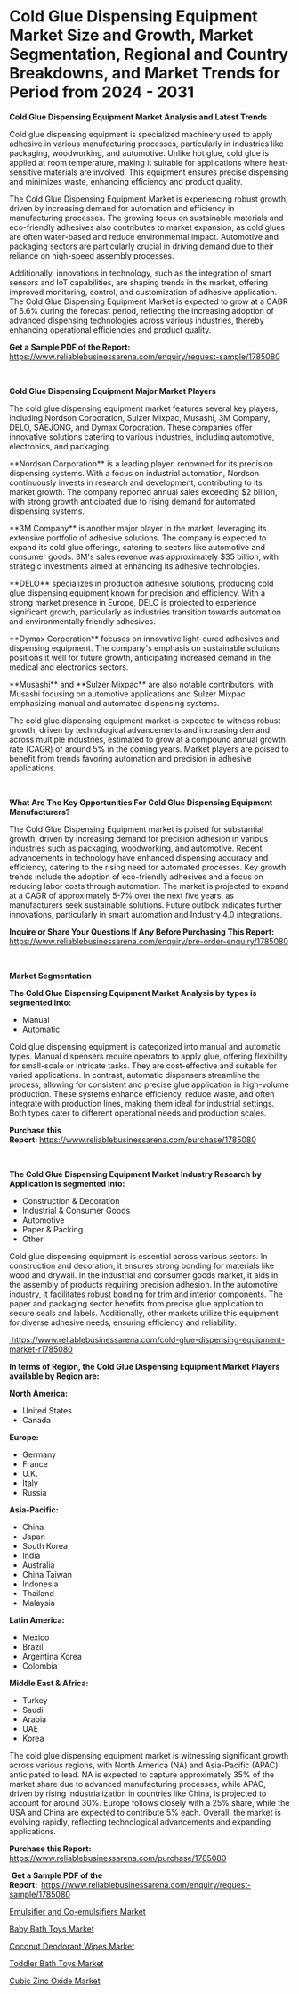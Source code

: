 <p><h1>Cold Glue Dispensing Equipment Market Size and Growth, Market Segmentation, Regional and Country Breakdowns, and Market Trends for Period from 2024 -  2031</h1></p><p><strong>Cold Glue Dispensing Equipment Market Analysis and Latest Trends</strong></p>
<p><p>Cold glue dispensing equipment is specialized machinery used to apply adhesive in various manufacturing processes, particularly in industries like packaging, woodworking, and automotive. Unlike hot glue, cold glue is applied at room temperature, making it suitable for applications where heat-sensitive materials are involved. This equipment ensures precise dispensing and minimizes waste, enhancing efficiency and product quality.</p><p>The Cold Glue Dispensing Equipment Market is experiencing robust growth, driven by increasing demand for automation and efficiency in manufacturing processes. The growing focus on sustainable materials and eco-friendly adhesives also contributes to market expansion, as cold glues are often water-based and reduce environmental impact. Automotive and packaging sectors are particularly crucial in driving demand due to their reliance on high-speed assembly processes.</p><p>Additionally, innovations in technology, such as the integration of smart sensors and IoT capabilities, are shaping trends in the market, offering improved monitoring, control, and customization of adhesive application. The Cold Glue Dispensing Equipment Market is expected to grow at a CAGR of 6.6% during the forecast period, reflecting the increasing adoption of advanced dispensing technologies across various industries, thereby enhancing operational efficiencies and product quality.</p></p>
<p><strong>Get a Sample PDF of the Report:&nbsp;</strong> <a href="https://www.reliablebusinessarena.com/enquiry/request-sample/1785080?utm_campaign=1290&utm_medium=2&utm_source=Github&utm_content=ia&utm_term=13102024&utm_id=cold-glue-dispensing-equipment">https://www.reliablebusinessarena.com/enquiry/request-sample/1785080</a></p>
<p>&nbsp;</p>
<p><strong>Cold Glue Dispensing Equipment Major Market Players</strong></p>
<p><p>The cold glue dispensing equipment market features several key players, including Nordson Corporation, Sulzer Mixpac, Musashi, 3M Company, DELO, SAEJONG, and Dymax Corporation. These companies offer innovative solutions catering to various industries, including automotive, electronics, and packaging.</p><p>**Nordson Corporation** is a leading player, renowned for its precision dispensing systems. With a focus on industrial automation, Nordson continuously invests in research and development, contributing to its market growth. The company reported annual sales exceeding $2 billion, with strong growth anticipated due to rising demand for automated dispensing systems.</p><p>**3M Company** is another major player in the market, leveraging its extensive portfolio of adhesive solutions. The company is expected to expand its cold glue offerings, catering to sectors like automotive and consumer goods. 3M's sales revenue was approximately $35 billion, with strategic investments aimed at enhancing its adhesive technologies.</p><p>**DELO** specializes in production adhesive solutions, producing cold glue dispensing equipment known for precision and efficiency. With a strong market presence in Europe, DELO is projected to experience significant growth, particularly as industries transition towards automation and environmentally friendly adhesives.</p><p>**Dymax Corporation** focuses on innovative light-cured adhesives and dispensing equipment. The company's emphasis on sustainable solutions positions it well for future growth, anticipating increased demand in the medical and electronics sectors.</p><p>**Musashi** and **Sulzer Mixpac** are also notable contributors, with Musashi focusing on automotive applications and Sulzer Mixpac emphasizing manual and automated dispensing systems.</p><p>The cold glue dispensing equipment market is expected to witness robust growth, driven by technological advancements and increasing demand across multiple industries, estimated to grow at a compound annual growth rate (CAGR) of around 5% in the coming years. Market players are poised to benefit from trends favoring automation and precision in adhesive applications.</p></p>
<p>&nbsp;</p>
<p><strong>What Are The Key Opportunities For Cold Glue Dispensing Equipment Manufacturers?</strong></p>
<p><p>The Cold Glue Dispensing Equipment market is poised for substantial growth, driven by increasing demand for precision adhesion in various industries such as packaging, woodworking, and automotive. Recent advancements in technology have enhanced dispensing accuracy and efficiency, catering to the rising need for automated processes. Key growth trends include the adoption of eco-friendly adhesives and a focus on reducing labor costs through automation. The market is projected to expand at a CAGR of approximately 5-7% over the next five years, as manufacturers seek sustainable solutions. Future outlook indicates further innovations, particularly in smart automation and Industry 4.0 integrations.</p></p>
<p><strong>Inquire or Share Your Questions If Any Before Purchasing This Report:</strong> <a href="https://www.reliablebusinessarena.com/enquiry/pre-order-enquiry/1785080?utm_campaign=1290&utm_medium=2&utm_source=Github&utm_content=ia&utm_term=13102024&utm_id=cold-glue-dispensing-equipment">https://www.reliablebusinessarena.com/enquiry/pre-order-enquiry/1785080</a></p>
<p>&nbsp;</p>
<p><strong>Market Segmentation</strong></p>
<p><strong>The Cold Glue Dispensing Equipment Market Analysis by types is segmented into:</strong></p>
<p><ul><li>Manual</li><li>Automatic</li></ul></p>
<p><p>Cold glue dispensing equipment is categorized into manual and automatic types. Manual dispensers require operators to apply glue, offering flexibility for small-scale or intricate tasks. They are cost-effective and suitable for varied applications. In contrast, automatic dispensers streamline the process, allowing for consistent and precise glue application in high-volume production. These systems enhance efficiency, reduce waste, and often integrate with production lines, making them ideal for industrial settings. Both types cater to different operational needs and production scales.</p></p>
<p><strong>Purchase this Report:&nbsp;</strong><a href="https://www.reliablebusinessarena.com/purchase/1785080?utm_campaign=1290&utm_medium=2&utm_source=Github&utm_content=ia&utm_term=13102024&utm_id=cold-glue-dispensing-equipment">https://www.reliablebusinessarena.com/purchase/1785080</a></p>
<p>&nbsp;</p>
<p><strong>The Cold Glue Dispensing Equipment Market Industry Research by Application is segmented into:</strong></p>
<p><ul><li>Construction & Decoration</li><li>Industrial & Consumer Goods</li><li>Automotive</li><li>Paper & Packing</li><li>Other</li></ul></p>
<p><p>Cold glue dispensing equipment is essential across various sectors. In construction and decoration, it ensures strong bonding for materials like wood and drywall. In the industrial and consumer goods market, it aids in the assembly of products requiring precision adhesion. In the automotive industry, it facilitates robust bonding for trim and interior components. The paper and packaging sector benefits from precise glue application to secure seals and labels. Additionally, other markets utilize this equipment for diverse adhesive needs, ensuring efficiency and reliability.</p></p>
<p><a href="https://www.reliablebusinessarena.com/cold-glue-dispensing-equipment-market-r1785080?utm_campaign=1290&utm_medium=2&utm_source=Github&utm_content=ia&utm_term=13102024&utm_id=cold-glue-dispensing-equipment">&nbsp;https://www.reliablebusinessarena.com/cold-glue-dispensing-equipment-market-r1785080</a></p>
<p><strong>In terms of Region, the Cold Glue Dispensing Equipment Market Players available by Region are:</strong></p>
<p>
    <p> <strong> North America: </strong>
        <ul>
            <li>United States</li>
            <li>Canada</li>
        </ul>
        </p> 
    <p> <strong> Europe: </strong>
        <ul>
            <li>Germany</li>
            <li>France</li>
            <li>U.K.</li>
            <li>Italy</li>
            <li>Russia</li>
        </ul>
        </p> 
    <p> <strong> Asia-Pacific: </strong>
        <ul>
            <li>China</li>
            <li>Japan</li>
            <li>South Korea</li>
            <li>India</li>
            <li>Australia</li>
            <li>China Taiwan</li>
            <li>Indonesia</li>
            <li>Thailand</li>
            <li>Malaysia</li>
        </ul>
        </p> 
    <p> <strong> Latin America: </strong>
        <ul>
            <li>Mexico</li>
            <li>Brazil</li>
            <li>Argentina Korea</li>
            <li>Colombia</li>
        </ul>
        </p> 
    <p> <strong> Middle East & Africa: </strong>
        <ul>
            <li>Turkey</li>
            <li>Saudi</li>
            <li>Arabia</li>
            <li>UAE</li>
            <li>Korea</li>
        </ul>
    </p>
    </p>
<p><p>The cold glue dispensing equipment market is witnessing significant growth across various regions, with North America (NA) and Asia-Pacific (APAC) anticipated to lead. NA is expected to capture approximately 35% of the market share due to advanced manufacturing processes, while APAC, driven by rising industrialization in countries like China, is projected to account for around 30%. Europe follows closely with a 25% share, while the USA and China are expected to contribute 5% each. Overall, the market is evolving rapidly, reflecting technological advancements and expanding applications.</p></p>
<p><strong>Purchase this Report: </strong><a href="https://www.reliablebusinessarena.com/purchase/1785080?utm_campaign=1290&utm_medium=2&utm_source=Github&utm_content=ia&utm_term=13102024&utm_id=cold-glue-dispensing-equipment">https://www.reliablebusinessarena.com/purchase/1785080</a></p>
<p>&nbsp;<strong>Get a Sample PDF of the Report:&nbsp;&nbsp;</strong><a href="https://www.reliablebusinessarena.com/enquiry/request-sample/1785080?utm_campaign=1290&utm_medium=2&utm_source=Github&utm_content=ia&utm_term=13102024&utm_id=cold-glue-dispensing-equipment">https://www.reliablebusinessarena.com/enquiry/request-sample/1785080</a></p>
<p><strong></strong></p>
<p><p><a href="https://www.linkedin.com/pulse/comprehensive-emulsifier-co-emulsifiers-market-report-regional-caroc?utm_campaign=1290&utm_medium=2&utm_source=Github&utm_content=ia&utm_term=13102024&utm_id=cold-glue-dispensing-equipment">Emulsifier and Co-emulsifiers Market</a></p><p><a href="https://www.linkedin.com/pulse/in-depth-analysis-global-baby-bath-toys-market-scope-its-crqac?utm_campaign=1290&utm_medium=2&utm_source=Github&utm_content=ia&utm_term=13102024&utm_id=cold-glue-dispensing-equipment">Baby Bath Toys Market</a></p><p><a href="https://www.linkedin.com/pulse/emerging-opportunities-challenges-global-coconut-deodorant-xiuqc?utm_campaign=1290&utm_medium=2&utm_source=Github&utm_content=ia&utm_term=13102024&utm_id=cold-glue-dispensing-equipment">Coconut Deodorant Wipes Market</a></p><p><a href="https://www.linkedin.com/pulse/global-toddler-bath-toys-market-product-type-application-dfugc?utm_campaign=1290&utm_medium=2&utm_source=Github&utm_content=ia&utm_term=13102024&utm_id=cold-glue-dispensing-equipment">Toddler Bath Toys Market</a></p><p><a href="https://www.linkedin.com/pulse/cubic-zinc-oxide-market-size-growth-industry-analysis-segmentation-tgnqc?utm_campaign=1290&utm_medium=2&utm_source=Github&utm_content=ia&utm_term=13102024&utm_id=cold-glue-dispensing-equipment">Cubic Zinc Oxide Market</a></p></p>